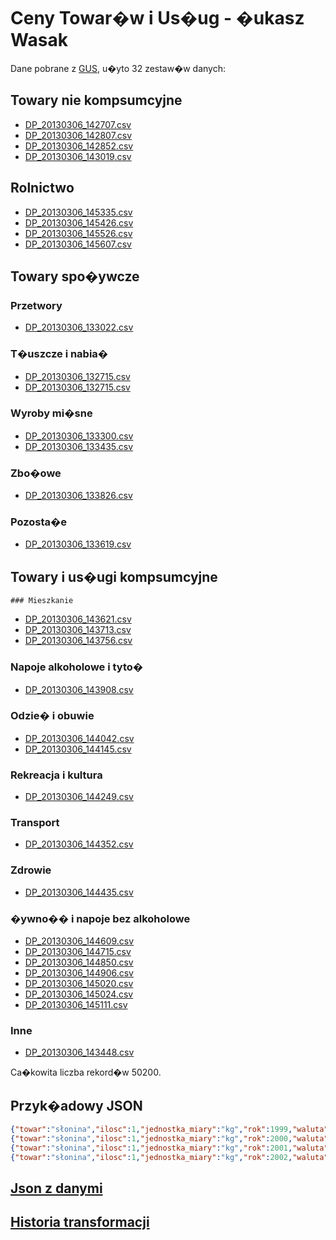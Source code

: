 # Ceny Towar�w i Us�ug - �ukasz Wasak

Dane pobrane z [GUS](http://www.stat.gov.pl/bdl/app/strona.html?p_name=indeks), u�yto 32 zestaw�w danych:

## Towary nie kompsumcyjne
* [DP_20130306_142707.csv](http://dl.dropbox.com/u/44655481/Data/nie%20kompsumcyjne/DP_20130306_142707.csv)
* [DP_20130306_142807.csv](http://dl.dropbox.com/u/44655481/Data/nie%20kompsumcyjne/DP_20130306_142807.csv)
* [DP_20130306_142852.csv](http://dl.dropbox.com/u/44655481/Data/nie%20kompsumcyjne/DP_20130306_142852.csv)
* [DP_20130306_143019.csv](http://dl.dropbox.com/u/44655481/Data/nie%20kompsumcyjne/DP_20130306_143019.csv)

## Rolnictwo
* [DP_20130306_145335.csv](http://dl.dropbox.com/u/44655481/Data/rolnictwo/DP_20130306_145335.csv)
* [DP_20130306_145426.csv](http://dl.dropbox.com/u/44655481/Data/rolnictwo/DP_20130306_145426.csv)
* [DP_20130306_145526.csv](http://dl.dropbox.com/u/44655481/Data/rolnictwo/DP_20130306_145526.csv)
* [DP_20130306_145607.csv](http://dl.dropbox.com/u/44655481/Data/rolnictwo/DP_20130306_145607.csv)

## Towary spo�ywcze

### Przetwory
* [DP_20130306_133022.csv](http://dl.dropbox.com/u/44655481/Data/spozywcze/przetwory/DP_20130306_133022.csv)

### T�uszcze i nabia�
* [DP_20130306_132715.csv](http://dl.dropbox.com/u/44655481/Data/spozywcze/t%C5%82uszcze%20i%20nabia%C5%82/DP_20130306_132715.csv)
* [DP_20130306_132715.csv](http://dl.dropbox.com/u/44655481/Data/spozywcze/t%C5%82uszcze%20i%20nabia%C5%82/DP_20130306_132715.csv)

### Wyroby mi�sne
* [DP_20130306_133300.csv](http://dl.dropbox.com/u/44655481/Data/spozywcze/miesne/DP_20130306_133300.csv)
* [DP_20130306_133435.csv](http://dl.dropbox.com/u/44655481/Data/spozywcze/miesne/DP_20130306_133435.csv)

### Zbo�owe
* [DP_20130306_133826.csv](http://dl.dropbox.com/u/44655481/Data/spozywcze/zbozowe/DP_20130306_133826.csv)

### Pozosta�e
* [DP_20130306_133619.csv](http://dl.dropbox.com/u/44655481/Data/spozywcze/zbozowe/DP_20130306_133619.csv)
## Towary i us�ugi kompsumcyjne
	### Mieszkanie
* [DP_20130306_143621.csv](http://dl.dropbox.com/u/44655481/Data/towary%20i%20ulugi%20kompsumcyjne/mieszkanie/DP_20130306_143621.csv)
* [DP_20130306_143713.csv](http://dl.dropbox.com/u/44655481/Data/towary%20i%20ulugi%20kompsumcyjne/mieszkanie/DP_20130306_143713.csv)
* [DP_20130306_143756.csv](http://dl.dropbox.com/u/44655481/Data/towary%20i%20ulugi%20kompsumcyjne/mieszkanie/DP_20130306_143756.csv)

### Napoje alkoholowe i tyto�
* [DP_20130306_143908.csv](http://dl.dropbox.com/u/44655481/Data/towary%20i%20ulugi%20kompsumcyjne/napoje%20alkoholowe%20i%20tyton/DP_20130306_143908.csv)

### Odzie� i obuwie
* [DP_20130306_144042.csv](http://dl.dropbox.com/u/44655481/Data/towary%20i%20ulugi%20kompsumcyjne/odziez%20i%20obuwie/DP_20130306_144042.csv)
* [DP_20130306_144145.csv](http://dl.dropbox.com/u/44655481/Data/towary%20i%20ulugi%20kompsumcyjne/odziez%20i%20obuwie/DP_20130306_144145.csv)

### Rekreacja i kultura
* [DP_20130306_144249.csv](http://dl.dropbox.com/u/44655481/Data/towary%20i%20ulugi%20kompsumcyjne/rekreacja%20i%20kultura/DP_20130306_144249.csv)

### Transport
* [DP_20130306_144352.csv](http://dl.dropbox.com/u/44655481/Data/towary%20i%20ulugi%20kompsumcyjne/transport/DP_20130306_144352.csv)

### Zdrowie
* [DP_20130306_144435.csv](http://dl.dropbox.com/u/44655481/Data/towary%20i%20ulugi%20kompsumcyjne/zdrowie/DP_20130306_144435.csv)

### �ywno�� i napoje bez alkoholowe
* [DP_20130306_144609.csv](http://dl.dropbox.com/u/44655481/Data/towary%20i%20ulugi%20kompsumcyjne/zywnosc%20i%20napoje%20bez%20alkoholowe/DP_20130306_144609.csv)
* [DP_20130306_144715.csv](http://dl.dropbox.com/u/44655481/Data/towary%20i%20ulugi%20kompsumcyjne/zywnosc%20i%20napoje%20bez%20alkoholowe/DP_20130306_144715.csv)
* [DP_20130306_144850.csv](http://dl.dropbox.com/u/44655481/Data/towary%20i%20ulugi%20kompsumcyjne/zywnosc%20i%20napoje%20bez%20alkoholowe/DP_20130306_144850.csv)
* [DP_20130306_144906.csv](http://dl.dropbox.com/u/44655481/Data/towary%20i%20ulugi%20kompsumcyjne/zywnosc%20i%20napoje%20bez%20alkoholowe/DP_20130306_144906.csv)
* [DP_20130306_145020.csv](http://dl.dropbox.com/u/44655481/Data/towary%20i%20ulugi%20kompsumcyjne/zywnosc%20i%20napoje%20bez%20alkoholowe/DP_20130306_145020.csv)
* [DP_20130306_145024.csv](http://dl.dropbox.com/u/44655481/Data/towary%20i%20ulugi%20kompsumcyjne/zywnosc%20i%20napoje%20bez%20alkoholowe/DP_20130306_145024.csv)
* [DP_20130306_145111.csv](http://dl.dropbox.com/u/44655481/Data/towary%20i%20ulugi%20kompsumcyjne/zywnosc%20i%20napoje%20bez%20alkoholowe/DP_20130306_145111.csv)

### Inne
* [DP_20130306_143448.csv](http://dl.dropbox.com/u/44655481/Data/towary%20i%20ulugi%20kompsumcyjne/inne/DP_20130306_143448.csv)

Ca�kowita liczba rekord�w 50200.
	
## Przyk�adowy JSON 
```json
{"towar":"słonina","ilosc":1,"jednostka_miary":"kg","rok":1999,"waluta":"zł","region":"POLSKA","cena":1.94}
{"towar":"słonina","ilosc":1,"jednostka_miary":"kg","rok":2000,"waluta":"zł","region":"POLSKA","cena":2.64}
{"towar":"słonina","ilosc":1,"jednostka_miary":"kg","rok":2001,"waluta":"zł","region":"POLSKA","cena":3.53}
{"towar":"słonina","ilosc":1,"jednostka_miary":"kg","rok":2002,"waluta":"zł","region":"POLSKA","cena":3.16}
```

## [ Json z danymi ]()
## [ Historia transformacji ]()

